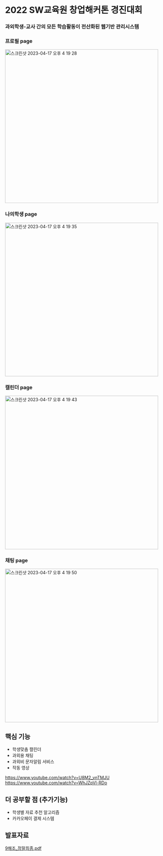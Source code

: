 # 2022 SW교육원 창업해커톤 경진대회
### 과외학생-교사 간의 모든 학습활동이 전산화된 웹기반 관리시스템

### 프로필 page

<img width="500" alt="스크린샷 2023-04-17 오후 4 19 28" src="https://user-images.githubusercontent.com/92011224/232789670-f6fc1e57-78af-40ca-aa05-e98239e6d0c1.png">

### 나의학생 page
<img width="500" alt="스크린샷 2023-04-17 오후 4 19 35" src="https://user-images.githubusercontent.com/92011224/232790020-55e31996-3750-45cd-9913-acc42c3dc84a.png">

### 캘린더 page
<img width="500" alt="스크린샷 2023-04-17 오후 4 19 43" src="https://user-images.githubusercontent.com/92011224/232790152-ca4978cc-5347-41d6-b424-7f40801ac300.png">

### 채팅 page
<img width="500" alt="스크린샷 2023-04-17 오후 4 19 50" src="https://user-images.githubusercontent.com/92011224/232790208-ac7bb472-29b8-4915-80be-88d8ad679402.png">

## 핵심 기능
* 학생맞춤 캘린더
* 과외용 채팅
* 과외비 문자알림 서비스
* 작동 영상

https://www.youtube.com/watch?v=U8M2_vnTMJU
https://www.youtube.com/watch?v=WhJZpVl-RDo

## 더 공부할 점 (추가기능)
* 학생별 자료 추천 알고리즘 
* 카카오페이 결제 시스템

## 발표자료
[9해조_정말최종.pdf](https://github.com/GyunHeee/Hackathon-9/files/11262191/9._.pdf)
